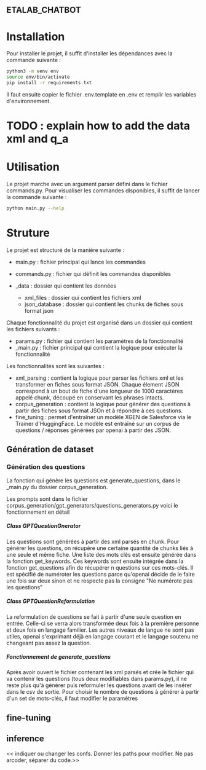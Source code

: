 ## ETALAB_CHATBOT

# Installation

Pour installer le projet, il suffit d'installer les dépendances avec la commande suivante :

```bash
python3 -m venv env
source env/bin/activate
pip install -r requirements.txt
```

Il faut ensuite copier le fichier .env.template en .env et remplir les variables d'environnement.

# TODO : explain how to add the data xml and q_a

# Utilisation

Le projet marche avec un argument parser défini dans le fichier commands.py. Pour visualiser les commandes disponibles, il suffit de lancer la commande suivante :

```bash
python main.py --help
```

# Struture

Le projet est structuré de la manière suivante :

- main.py : fichier principal qui lance les commandes
- commands.py : fichier qui définit les commandes disponibles
- \_data : dossier qui contient les données

  - xml_files : dossier qui contient les fichiers xml
  - json_database : dossier qui contient les chunks de fiches sous format json

Chaque fonctionnalité du projet est organisé dans un dossier qui contient les fichiers suivants :

- params.py : fichier qui contient les paramètres de la fonctionnalité
- \_main.py : fichier principal qui contient la logique pour exécuter la fonctionnalité

Les fonctionnalités sont les suivantes :

- xml_parsing : contient la logique pour parser les fichiers xml et les transformer en fiches sous format JSON. Chaque élement JSON correspond à un bout de fiche d'une longueur de 1000 caractères appelé chunk, découpé en conservant les phrases intacts.
- corpus_generation : contient la logique pour générer des questions à partir des fiches sous format JSOn et à répondre à ces questions.
- fine_tuning : permet d'entraîner un modèle XGEN de Salesforce via le Trainer d'HuggingFace. Le modèle est entraîné sur un corpus de questions / réponses générées par openai à partir des JSON.

## Génération de dataset

### Génération des questions

La fonction qui génère les questions est generate_questions, dans le \_main.py du dossier corpus_generation.

Les prompts sont dans le fichier corpus_generation/gpt_generators/questions_generators.py voici le fonctionnement en détail

##### Class GPTQuestionGnerator

Les questions sont générées à partir des xml parsés en chunk. Pour générer les questions, on récupère une certaine quantité de chunks liés à une seule et même fiche. Une liste des mots clés est ensuite générée dans la fonction get_keywords.
Ces keywords sont ensuite intégrée dans la fonction get_questions afin de récupérer n questions sur ces mots-clés. Il est spécifié de numéroter les questions parce qu'openai décide de le faire une fois sur deux sinon et ne respecte pas la consigne "Ne numérote pas les questions"

##### Class GPTQuestionReformulation

La reformulation de questions se fait à partir d'une seule question en entrée.
Celle-ci se verra alors transformée deux fois à la première personne et deux fois en langage familier.
Les autres niveaux de langue ne sont pas utiles, openai s'exprimant déjà en langage courant et le langage soutenu ne changeant pas assez la question.

##### Fonctionnement de generate_questions

Après avoir ouvert le fichier contenant les xml parsés et crée le fichier qui va contenir les questions (tous deux modifiables dans params.py), il ne reste plus qu'à générer puis reformuler les questions avant de les insérer dans le csv de sortie.
Pour choisir le nombre de questions à générer à partir d'un set de mots-clés, il faut modifier le paramètres

## fine-tuning

## inference

<< indiquer ou changer les confs. Donner les paths pour modifier. Ne pas arcoder, séparer du code.>>
